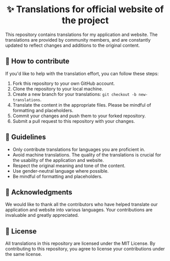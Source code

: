 <h1 align="center">
    ✨ Translations for official website of the project
</h1>
This repository contains translations for my application and website. The translations are provided by community members, and are constantly updated to reflect changes and additions to the original content.

## 📁 How to contribute
If you'd like to help with the translation effort, you can follow these steps:

1. Fork this repository to your own GitHub account.
2. Clone the repository to your local machine.
3. Create a new branch for your translations: `git checkout -b new-translations`.
4. Translate the content in the appropriate files. Please be mindful of formatting and placeholders.
5. Commit your changes and push them to your forked repository.
6. Submit a pull request to this repository with your changes.

## 📝 Guidelines
- Only contribute translations for languages you are proficient in.
- Avoid machine translations. The quality of the translations is crucial for the usability of the application and website.
- Respect the original meaning and tone of the content.
- Use gender-neutral language where possible.
- Be mindful of formatting and placeholders.

## 💙 Acknowledgments
We would like to thank all the contributors who have helped translate our application and website into various languages. Your contributions are invaluable and greatly appreciated.

## 🔑 License
All translations in this repository are licensed under the MIT License. By contributing to this repository, you agree to license your contributions under the same license.